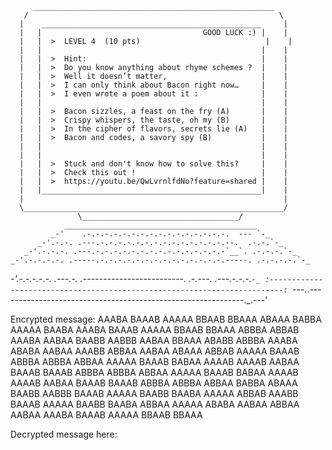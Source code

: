          ______________________________________________________
       /                                                        \
      |    _________________________________________________     |
      |   |                                    GOOD LUCK :) |    |
      |   |  >  LEVEL 4  (10 pts)                            |    |
      |   |                                                 |    |
      |   |  >  Hint:                                       |    |
      |   |  >  Do you know anything about rhyme schemes ?  |    |
      |   |  >  Well it doesn’t matter,                     |    |
      |   |  >  I can only think about Bacon right now…     |    |
      |   |  >  I even wrote a poem about it :              |    |
      |   |                                                 |    |
      |   |  >  Bacon sizzles, a feast on the fry (A)       |    |
      |   |  >  Crispy whispers, the taste, oh my (B)       |    |
      |   |  >  In the cipher of flavors, secrets lie (A)   |    |
      |   |  >  Bacon and codes, a savory spy (B)           |    |
      |   |                                                 |    |
      |   |                                                 |    |
      |   |  >  Stuck and don't know how to solve this?     |    |
      |   |  >  Check this out !                            |    |
      |   |  >  https://youtu.be/QwLvrnlfdNo?feature=shared |    |
      |   |_________________________________________________|    |
      |                                                          |
      \__________________________________________________________/
                   \___________________________________/
                ___________________________________________
             _-'    .-.-.-.-.-.-.-.-.-.-.-.-.-.-.-.-.  --- `-_
          _-'.-.-. .---.-.-.-.-.-.-.-.-.-.-.-.-.-.-.--.  .-.-.`-_
       _-'.-.-.-. .---.-.-.-.-.-.-.-.-.-.-.-.-.-.-.-`__`. .-.-.-.`-_
    _-'.-.-.-.-. .-----.-.-.-.-.-.-.-.-.-.-.-.-.-.-.-----. .-.-.-.-.`-_
 _-'.-.-.-.-.-. .---.-. .-------------------------. .-.---. .---.-.-.-.`-_
:-------------------------------------------------------------------------:
`---._.-------------------------------------------------------------._.---'

Encrypted message:
AAABA BAAAB AAAAA BBAAB BBAAA ABAAA BABBA AAAAA BAABA AAABA BAAAB AAAAA BBAAB BBAAA ABBBA ABBAB AAABA AABAA BAABB AABBB AABAA BBAAA ABABB ABBBA AAABA ABABA AABAA AAABB ABBAA AABAA ABAAA ABBAB AAAAA BAAAB ABBBA ABBBA ABBAA AAAAA BAAAB BABAA AAAAB AAAAB AABAA BAAAB BAAAB ABBBA ABBBA ABBAA AAAAA BAAAB BABAA AAAAB AAAAB AABAA BAAAB BAAAB ABBBA ABBBA ABBAA BABBA ABAAA BAABB AABBB BAAAB AAAAA BAABB BAABA AAAAA ABBAB AAABB BAAAB AAAAA BAABB BAABA ABBAA AAAAA ABABA AABAA ABBAA AABAA AAABA BAAAB AAAAA BBAAB BBAAA

Decrypted message here:
> 
